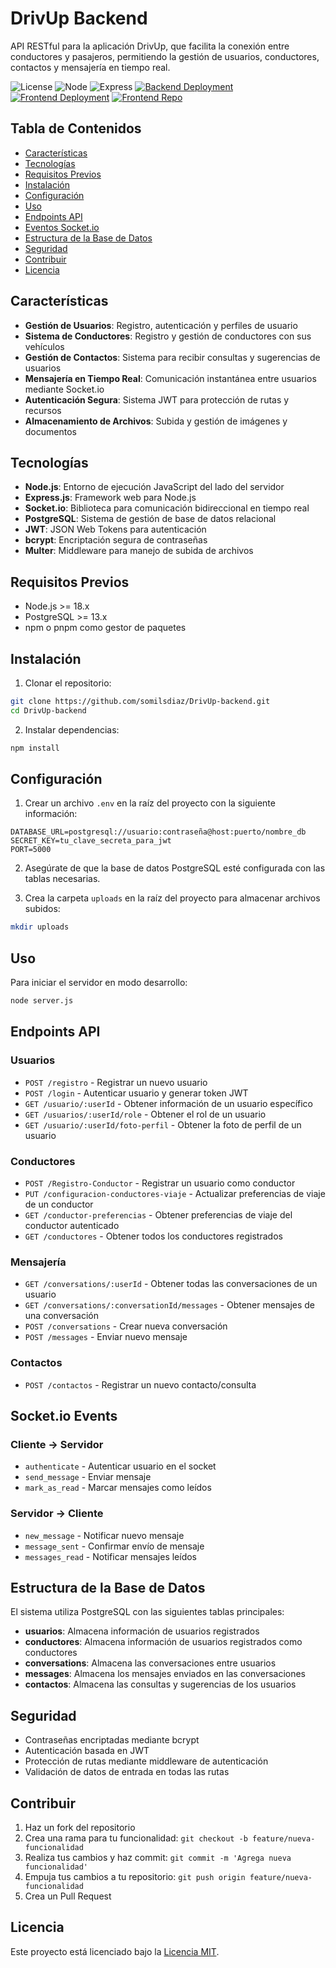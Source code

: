 # DrivUp Backend

API RESTful para la aplicación DrivUp, que facilita la conexión entre conductores y pasajeros, permitiendo la gestión de usuarios, conductores, contactos y mensajería en tiempo real.

![License](https://img.shields.io/badge/license-MIT-blue.svg)
![Node](https://img.shields.io/badge/node->=18.x-brightgreen.svg)
![Express](https://img.shields.io/badge/express-^4.21.2-lightgrey.svg)
[![Backend Deployment](https://img.shields.io/badge/backend-deployed-success.svg)](https://drivup-backend.onrender.com/)
[![Frontend Deployment](https://img.shields.io/badge/frontend-deployed-success.svg)](https://drivup.onrender.com/)
[![Frontend Repo](https://img.shields.io/badge/frontend-repository-blue.svg)](https://github.com/somilsdiaz/DrivUp)

## Tabla de Contenidos

- [Características](#características)
- [Tecnologías](#tecnologías)
- [Requisitos Previos](#requisitos-previos)
- [Instalación](#instalación)
- [Configuración](#configuración)
- [Uso](#uso)
- [Endpoints API](#endpoints-api)
- [Eventos Socket.io](#socketio-events)
- [Estructura de la Base de Datos](#estructura-de-la-base-de-datos)
- [Seguridad](#seguridad)
- [Contribuir](#contribuir)
- [Licencia](#licencia)

## Características

- **Gestión de Usuarios**: Registro, autenticación y perfiles de usuario
- **Sistema de Conductores**: Registro y gestión de conductores con sus vehículos
- **Gestión de Contactos**: Sistema para recibir consultas y sugerencias de usuarios
- **Mensajería en Tiempo Real**: Comunicación instantánea entre usuarios mediante Socket.io
- **Autenticación Segura**: Sistema JWT para protección de rutas y recursos
- **Almacenamiento de Archivos**: Subida y gestión de imágenes y documentos

## Tecnologías

- **Node.js**: Entorno de ejecución JavaScript del lado del servidor
- **Express.js**: Framework web para Node.js
- **Socket.io**: Biblioteca para comunicación bidireccional en tiempo real
- **PostgreSQL**: Sistema de gestión de base de datos relacional
- **JWT**: JSON Web Tokens para autenticación
- **bcrypt**: Encriptación segura de contraseñas
- **Multer**: Middleware para manejo de subida de archivos

## Requisitos Previos

- Node.js >= 18.x
- PostgreSQL >= 13.x
- npm o pnpm como gestor de paquetes

## Instalación

1. Clonar el repositorio:
```bash
git clone https://github.com/somilsdiaz/DrivUp-backend.git
cd DrivUp-backend
```

2. Instalar dependencias:
```bash
npm install
```

## Configuración

1. Crear un archivo `.env` en la raíz del proyecto con la siguiente información:
```
DATABASE_URL=postgresql://usuario:contraseña@host:puerto/nombre_db
SECRET_KEY=tu_clave_secreta_para_jwt
PORT=5000
```

2. Asegúrate de que la base de datos PostgreSQL esté configurada con las tablas necesarias.

3. Crea la carpeta `uploads` en la raíz del proyecto para almacenar archivos subidos:
```bash
mkdir uploads
```

## Uso

Para iniciar el servidor en modo desarrollo:

```bash
node server.js
```

## Endpoints API

### Usuarios

- `POST /registro` - Registrar un nuevo usuario
- `POST /login` - Autenticar usuario y generar token JWT
- `GET /usuario/:userId` - Obtener información de un usuario específico
- `GET /usuarios/:userId/role` - Obtener el rol de un usuario
- `GET /usuario/:userId/foto-perfil` - Obtener la foto de perfil de un usuario

### Conductores

- `POST /Registro-Conductor` - Registrar un usuario como conductor
- `PUT /configuracion-conductores-viaje` - Actualizar preferencias de viaje de un conductor
- `GET /conductor-preferencias` - Obtener preferencias de viaje del conductor autenticado
- `GET /conductores` - Obtener todos los conductores registrados

### Mensajería

- `GET /conversations/:userId` - Obtener todas las conversaciones de un usuario
- `GET /conversations/:conversationId/messages` - Obtener mensajes de una conversación
- `POST /conversations` - Crear nueva conversación
- `POST /messages` - Enviar nuevo mensaje

### Contactos

- `POST /contactos` - Registrar un nuevo contacto/consulta

## Socket.io Events

### Cliente → Servidor
- `authenticate` - Autenticar usuario en el socket
- `send_message` - Enviar mensaje
- `mark_as_read` - Marcar mensajes como leídos

### Servidor → Cliente
- `new_message` - Notificar nuevo mensaje
- `message_sent` - Confirmar envío de mensaje
- `messages_read` - Notificar mensajes leídos

## Estructura de la Base de Datos

El sistema utiliza PostgreSQL con las siguientes tablas principales:

- **usuarios**: Almacena información de usuarios registrados
- **conductores**: Almacena información de usuarios registrados como conductores
- **conversations**: Almacena las conversaciones entre usuarios
- **messages**: Almacena los mensajes enviados en las conversaciones
- **contactos**: Almacena las consultas y sugerencias de los usuarios

## Seguridad

- Contraseñas encriptadas mediante bcrypt
- Autenticación basada en JWT
- Protección de rutas mediante middleware de autenticación
- Validación de datos de entrada en todas las rutas

## Contribuir

1. Haz un fork del repositorio
2. Crea una rama para tu funcionalidad: `git checkout -b feature/nueva-funcionalidad`
3. Realiza tus cambios y haz commit: `git commit -m 'Agrega nueva funcionalidad'`
4. Empuja tus cambios a tu repositorio: `git push origin feature/nueva-funcionalidad`
5. Crea un Pull Request

## Licencia

Este proyecto está licenciado bajo la [Licencia MIT](LICENSE).
